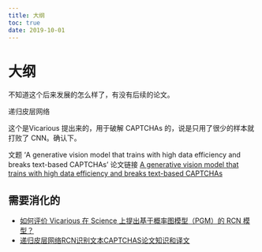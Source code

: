 ```yaml
---
title: 大纲
toc: true
date: 2019-10-01
---
```

# 大纲

不知道这个后来发展的怎么样了，有没有后续的论文。

递归皮层网络

这个是Vicarious 提出来的，用于破解 CAPTCHAs 的，说是只用了很少的样本就打败了 CNN。确认下。

文题 ‘A generative vision model that trains with high data efficiency and breaks text-based CAPTCHAs’
论文链接 [A generative vision model that trains with high data efficiency and breaks text-based CAPTCHAs](https://link.zhihu.com/?target=http%3A//science.sciencemag.org/content/early/2017/10/25/science.aag2612)


## 需要消化的

- [如何评价 Vicarious 在 Science 上提出基于概率图模型（PGM）的 RCN 模型？](https://www.zhihu.com/question/67267502/answer/252417499)
- [递归皮层网络RCN识别文本CAPTCHAS论文知识和译文](https://zhuanlan.zhihu.com/p/40767706)
